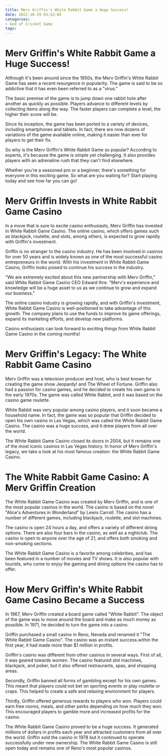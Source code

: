 ```yaml
---
title: Merv Griffin's White Rabbit Game a Huge Success!
date: 2022-10-29 03:52:05
categories:
- God of Cricket Game
tags:
---
```



#  Merv Griffin's White Rabbit Game a Huge Success!

Although it's been around since the 1950s, the Merv Griffin's White Rabbit Game has seen a recent resurgence in popularity. The game is said to be so addictive that it has even been referred to as a "virus."

The basic premise of the game is to jump down one rabbit hole after another as quickly as possible. Players advance to different levels by collecting items along the way. The faster players can complete a level, the higher their score will be.

Since its inception, the game has been ported to a variety of devices, including smartphones and tablets. In fact, there are now dozens of variations of the game available online, making it easier than ever for players to get their fix.

So why is the Merv Griffin's White Rabbit Game so popular? According to experts, it's because the game is simple yet challenging. It also provides players with an adrenaline rush that they can't find elsewhere.

Whether you're a seasoned pro or a beginner, there's something for everyone in this exciting game. So what are you waiting for? Start playing today and see how far you can go!

#  Merv Griffin Invests in White Rabbit Game Casino

In a move that is sure to excite casino enthusiasts, Merv Griffin has invested in White Rabbit Game Casino. The online casino, which offers games such as blackjack, roulette, and slots, among others, is expected to grow rapidly with Griffin's investment.

Griffin is no stranger to the casino industry. He has been involved in casinos for over 50 years and is widely known as one of the most successful casino entrepreneurs in the world. With his investment in White Rabbit Game Casino, Griffin looks poised to continue his success in the industry.

"We are extremely excited about this new partnership with Merv Griffin," said White Rabbit Game Casino CEO Edward Ihre. "Merv's experience and knowledge will be a huge asset to us as we continue to grow and expand our business."

The online casino industry is growing rapidly, and with Griffin's investment, White Rabbit Game Casino is well-positioned to take advantage of this growth. The company plans to use the funds to improve its game offerings, expand its marketing efforts, and develop new platforms.

Casino enthusiasts can look forward to exciting things from White Rabbit Game Casino in the coming months!

#  Merv Griffin's Legacy: The White Rabbit Game Casino

Merv Griffin was a television producer and host, who is best known for creating the game show Jeopardy! and The Wheel of Fortune. Griffin also had a passion for casino games, and he decided to create his own game in the early 1970s. The game was called White Rabbit, and it was based on the casino game roulette.

White Rabbit was very popular among casino players, and it soon became a household name. In fact, the game was so popular that Griffin decided to open his own casino in Las Vegas, which was called the White Rabbit Game Casino. The casino was a huge success, and it drew players from all over the world.

The White Rabbit Game Casino closed its doors in 2004, but it remains one of the most iconic casinos in Las Vegas history. In honor of Merv Griffin's legacy, we take a look at his most famous creation: the White Rabbit Game Casino.

#  The White Rabbit Game Casino: A Merv Griffin Creation

The White Rabbit Game Casino was created by Merv Griffin, and is one of the most popular casinos in the world. The casino is based on the novel "Alice's Adventures in Wonderland" by Lewis Carroll. The casino has a number of different games, including blackjack, roulette, and slot machines.

The casino is open 24 hours a day, and offers a variety of different dining options. There are also four bars in the casino, as well as a nightclub. The casino is open to anyone over the age of 21, and offers both smoking and non-smoking sections.

The White Rabbit Game Casino is a favorite among celebrities, and has been featured in a number of movies and TV shows. It is also popular with tourists, who come to enjoy the gaming and dining options the casino has to offer.

#  How Merv Griffin's White Rabbit Game Casino Became a Success

In 1967, Merv Griffin created a board game called "White Rabbit". The object of the game was to move around the board and make as much money as possible. In 1971, he decided to turn the game into a casino.

Griffin purchased a small casino in Reno, Nevada and renamed it "The White Rabbit Game Casino". The casino was an instant success.within the first year, it had made more than $1 million in profits.

Griffin's casino was different from other casinos in several ways. First of all, it was geared towards women. The casino featured slot machines, blackjack, and poker, but it also offered restraurants, spas, and shopping areas.

Secondly, Griffin banned all forms of gambling except for his own games. This meant that players could not bet on sporting events or play roulette or craps. This helped to create a safe and relaxing environment for players.

Thirdly, Griffin offered generous rewards to players who won. Players could earn free rooms, meals, and other perks depending on how much they won. This encouraged players to gamble more and increased profits for the casino.

The White Rabbit Game Casino proved to be a huge success. It generated millions of dollars in profits each year and attracted customers from all over the world. Griffin sold the casino in 1978 but it continued to operate successfully under new ownership. The White Rabbit Game Casino is still open today and remains one of Reno's most popular casinos.